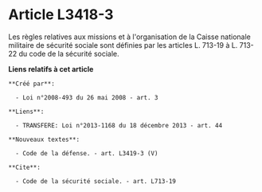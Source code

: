# Article L3418-3

Les règles relatives aux missions et à l'organisation de la Caisse nationale militaire de sécurité sociale sont définies par
les articles L. 713-19 à L. 713-22 du code de la sécurité sociale.

**Liens relatifs à cet article**

	**Créé par**:

	  - Loi n°2008-493 du 26 mai 2008 - art. 3

	**Liens**:

	  - TRANSFERE: Loi n°2013-1168 du 18 décembre 2013 - art. 44

	**Nouveaux textes**:

	  - Code de la défense. - art. L3419-3 (V)

	**Cite**:

	  - Code de la sécurité sociale. - art. L713-19
